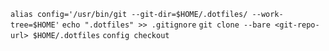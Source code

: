 `alias config='/usr/bin/git --git-dir=$HOME/.dotfiles/ --work-tree=$HOME'`
`echo ".dotfiles" >> .gitignore`
`git clone --bare <git-repo-url> $HOME/.dotfiles`
`config checkout`
